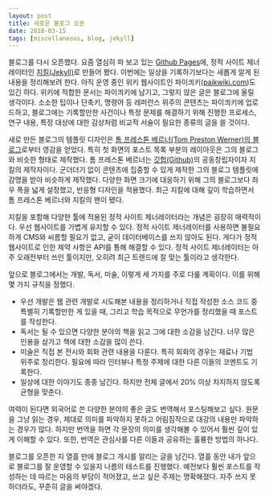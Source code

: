```yaml
---
layout: post
title: 새로운 블로그 오픈
date: 2018-03-15
tags: [miscellaneous, blog, jekyll]
---
```


블로그를 다시 오픈했다. 요즘 열심히 파 보고 있는 [Github Pages](https://pages.github.com/)에, 정적 사이트 제너레이터인 [지킬(Jekyll)](https://jekyllrb.com/)로 만들어 봤다. 이번에는 일상을 기록하기보다는 새롭게 알게 된 내용을 정리해보려 한다. 아직 운영 중인 위키 웹사이트인 파이킈키([paikwiki.com](http://paikwiki.com))도 있긴 하다. 위키에 적합한 문서는 파이킈키에 남기고, 그렇지 않은 글은 블로그에 올릴 생각이다. 소소한 팁이나 단축키, 명령어 등 레퍼런스 위주의 콘텐츠는 파이킈키에 업로드하고, 블로그에는 기록할만한 사건이나 특정 문제를 해결하기 위해 진행한 프로세스, 연구 내용, 특정 대상에 대한 감상처럼 비교적 서술이 필요한 종류의 글을 쓸 것이다.

새로 만든 블로그의 템플릿 디자인은 [톰 프레스톤 베르너(Tom Preston Werner)의 블로그](http://tom.preston-werner.com/)로부터 영감을 얻었다. 특히 첫 화면의 포스트 목록 부분의 레이아웃은 그의 블로그와 비슷한 형태로 제작했다. 톰 프레스톤 베르너는 [깃헙(Github)](http://github.com/)의 공동창립자이자 지킬의 제작자이다. 군더더기 없이 콘텐츠에 집중할 수 있게 제작한 그의 블로그 템플릿에 감명을 받아 비슷하게 제작했다. 다양한 화면 크기에 대응하기 위해 그의 블로그보다 좌우 폭을 넓게 설정했고, 반응형 디자인을 적용했다. 최근 지킬에 대해 깊이 학습하면서 톰 프레스톤 베르너와 지킬의 팬이 됐다.

지킬을 포함해 다양한 툴에 적용된 정적 사이트 제너레이터라는 개념은 굉장히 매력적이다. 우선 웹사이트를 가볍게 유지할 수 있다. 정적 사이트 제너레이터를 사용하면 불필요하게 CMS와 씨름할 필요가 없고, 굳이 데이터베이스를 쓰지 않아도 된다. 게다가 정적 웹사이트로 인한 제약 사항은 API를 통해 해결할 수 있다. 정적 사이트 제너레이터는 아주 오래전부터 쓰인 툴이지만, 오히려 최근 트렌드에 잘 맞는 툴이라고 생각한다.

앞으로 블로그에서는 개발, 독서, 미술, 이렇게 세 가지를 주로 다룰 계획이다. 이를 위해 몇 가지 규칙을 정했다.

- 우선 개발은 웹 관련 개발로 시도해본 내용을 정리하거나 직접 작성한 소스 코드 중 특별히 기록할만한 게 있을 때, 그리고 학습 목적으로 무언가를 정리했을 때 포스트를 작성한다.
- 독서는 될 수 있으면 다양한 분야의 책을 읽고 그에 대한 소감을 남긴다. 너무 많은 인용을 삼가고 책에 대한 소감을 많이 쓴다.
- 미술은 직접 본 전시와 회화 관련 내용을 다룬다. 특히 회화의 경우는 재료나 기법 위주로 정리한다. 필요에 따라 인터뷰나 특정 주제에 대한 다른 이들의 코멘트도 기록한다.
- 일상에 대한 이야기도 종종 남긴다. 하지만 전체 글에서 20% 이상 차지하지 않도록 균형을 맞춘다.

여력이 된다면 외국어로 쓴 다양한 분야의 좋은 글도 번역해서 포스팅해보고 싶다. 원문을 그냥 읽는 경우, 제대로 의미를 파악하지 못하고 어림짐작으로 대강의 내용만 파악하는 경우가 많다. 하지만 번역을 하면 각 문장의 의미를 생각해볼 수 있어서 훨씬 깊이 있게 이해할 수 있다. 또한, 번역은 관심사를 다른 이들과 공유하는 훌륭한 방법의 하나다.

블로그를 오픈한 지 열흘 만에 블로그 개시를 알리는 글을 남긴다. 열흘 동안 내가 앞으로 블로그를 잘 운영할 수 있을지 나름의 테스트를 진행했다. 예전보다 훨씬 포스트를 작성하는 데 따르는 마음의 부담이 적어졌고, 쓰고 싶은 주제는 명확해졌다. 자주 쓰지 못하더라도, 꾸준히 글을 써야겠다.
